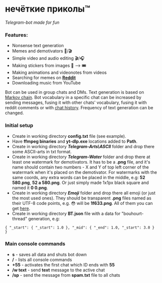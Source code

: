 # нечёткие приколы™
_Telegram-bot made for fun_

### Features:
- Nonsense text generation
- Memes and demotivators 📸/🎬
- Simple video and audio editing 🎬/🎧
- Making stickers from images 📸 --> 🎟
- Making animations and videonotes from videos
- Searching for memes on **[Reddit]**
- Downloading music from YouTube

Bot can be used in group chats and DMs. Text generation is based on [Markov chain]. Bot vocabulary in a specific chat can be increased by sending messages, fusing it with other chats' vocabulary, fusing it with reddit comments or with [chat history]. Frequency of text generation can be changed.

### Initial setup
- Create in working directory **config.txt** file (see example).
- Have **ffmpeg binaries** and **yt-dlp.exe** locations added to **Path**.
- Create in working directory **_Telegram-Arts\ASCII_** folder and drop there some ASCII-arts in txt format.
- Create in working directory **_Telegram-Water_** folder and drop there at least one watermark for demotivators. It has to be a **.png** file, and it's name should contain two numbers - X and Y of top left corner of the watermark when it's placed on the demotivator. For watermarks with the same coords, any extra words can be placed in the middle, e.g: **52 580.png**, **52 a 580.png**. Or just simply made 1x1px black square and named it **0 0.png**.
- Create in working directory **_Emoji_** folder and drop there all emoji (or just the most used ones). They should be transparent **.png** files named as their UTF-8 code points, e.g. 😳 will be **1f633.png**. All of them you can get [here].
- Create in working directory **BT.json** file with a data for "bouhourt-thread" generation, e.g:

`{ "_start": { "_start": 1.0 }, "_mid": { "_end": 1.0, "_start": 3.0 } }`

### Main console commands
- **s** - saves all data and shuts bot down
- **/** - lists all console commands
- **\+55** - activates the first chat which ID ends with **55**
- **/w text** - send **text** message to the active chat
- **/sp** - send the message from **spam.txt** file to all chats

[Reddit]: <https://www.reddit.com/>
[Markov chain]: <https://en.wikipedia.org/wiki/Markov_chain>
[chat history]: <https://www.maketecheasier.com/export-telegram-chat-history/>
[here]:<https://emojipedia.org/>
